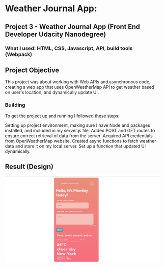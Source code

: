 # Weather Journal App: 
## Project 3 - Weather Journal App (Front End Developer Udacity Nanodegree)
### What I used: HTML, CSS, Javascript, API, build tools (Webpack)

## Project Objective
This project was about working with Web APIs and asynchronous code, creating a web app that uses OpenWeatherMap API to get weather based on user's location, and dynamically update UI.

### Building
To get the project up and running I followed these steps:

Setting up project environment, making sure I have Node and packages installed, and included in my server.js file.
Added POST and GET routes to ensure correct retrieval of data from the server.
Acquired API credentials from OpenWeatherMap website.
Created async functions to fetch weather data and store it on my local server.
Set up a function that updated UI dynamically.


## Result (Design)

![](website/demo.png)
